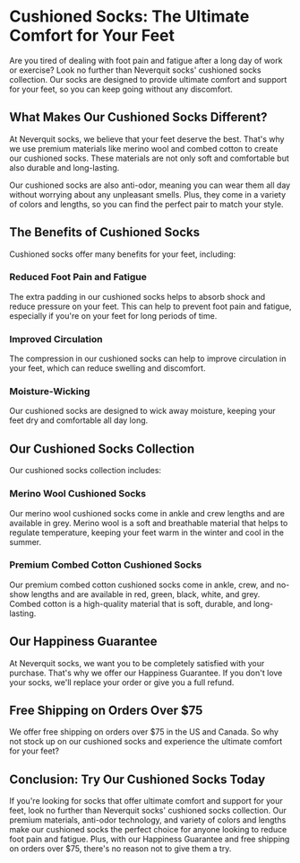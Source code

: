 # Cushioned Socks: The Ultimate Comfort for Your Feet

Are you tired of dealing with foot pain and fatigue after a long day of work or exercise? Look no further than Neverquit socks' cushioned socks collection. Our socks are designed to provide ultimate comfort and support for your feet, so you can keep going without any discomfort.

## What Makes Our Cushioned Socks Different?

At Neverquit socks, we believe that your feet deserve the best. That's why we use premium materials like merino wool and combed cotton to create our cushioned socks. These materials are not only soft and comfortable but also durable and long-lasting.

Our cushioned socks are also anti-odor, meaning you can wear them all day without worrying about any unpleasant smells. Plus, they come in a variety of colors and lengths, so you can find the perfect pair to match your style.

## The Benefits of Cushioned Socks

Cushioned socks offer many benefits for your feet, including:

### Reduced Foot Pain and Fatigue

The extra padding in our cushioned socks helps to absorb shock and reduce pressure on your feet. This can help to prevent foot pain and fatigue, especially if you're on your feet for long periods of time.

### Improved Circulation

The compression in our cushioned socks can help to improve circulation in your feet, which can reduce swelling and discomfort.

### Moisture-Wicking

Our cushioned socks are designed to wick away moisture, keeping your feet dry and comfortable all day long.

## Our Cushioned Socks Collection

Our cushioned socks collection includes:

### Merino Wool Cushioned Socks

Our merino wool cushioned socks come in ankle and crew lengths and are available in grey. Merino wool is a soft and breathable material that helps to regulate temperature, keeping your feet warm in the winter and cool in the summer.

### Premium Combed Cotton Cushioned Socks

Our premium combed cotton cushioned socks come in ankle, crew, and no-show lengths and are available in red, green, black, white, and grey. Combed cotton is a high-quality material that is soft, durable, and long-lasting.

## Our Happiness Guarantee

At Neverquit socks, we want you to be completely satisfied with your purchase. That's why we offer our Happiness Guarantee. If you don't love your socks, we'll replace your order or give you a full refund.

## Free Shipping on Orders Over $75

We offer free shipping on orders over $75 in the US and Canada. So why not stock up on our cushioned socks and experience the ultimate comfort for your feet?

## Conclusion: Try Our Cushioned Socks Today

If you're looking for socks that offer ultimate comfort and support for your feet, look no further than Neverquit socks' cushioned socks collection. Our premium materials, anti-odor technology, and variety of colors and lengths make our cushioned socks the perfect choice for anyone looking to reduce foot pain and fatigue. Plus, with our Happiness Guarantee and free shipping on orders over $75, there's no reason not to give them a try.
